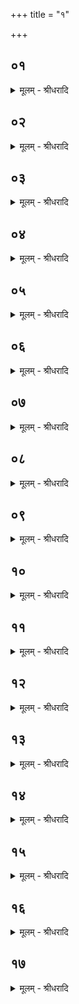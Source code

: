 +++
title = "१"

+++


## ०१
<details><summary>मूलम् - श्रीधरादि</summary>

पञ्चमीं चि᳘तिमु᳘पदधाति॥  
(त्ये) एतद्वै᳘ देवा᳘श्चतुर्थीं चि᳘तिं चित्वा᳘ समा᳘रोहन्य᳘दूर्ध्व᳘मन्त᳘रिक्षादर्व्वाची᳘नं दिवस्त᳘देव त᳘त्संस्कृ᳘त्य समा᳘रोह᳘न्॥
</details>

## ०२
<details><summary>मूलम् - श्रीधरादि</summary>

(हं᳘स्ते) ते ऽब्रुवन्॥  
(वंश्चे) चेत᳘यध्वमि᳘ति चि᳘तिमिच्छते᳘ति वाव त᳘दब्रुवन्नित᳘ ऽऊर्ध्व᳘मिच्छते᳘ति ते᳘ चेत᳘यमाना दि᳘वमेव᳘ व्विरा᳘जं पञ्चमीं चि᳘तिमपश्यंस्ते᳘भ्य ऽएष᳘ लो᳘को ऽच्छदय᳘त्॥
</details>

## ०३
<details><summary>मूलम् - श्रीधरादि</summary>

(त्ते) ते ऽकामयन्त॥  
(न्ता) असपत्न᳘मिमं᳘ लोक᳘मनुपबाधं᳘ कुर्व्वीमही᳘ति᳘ ते ऽब्रुवन्नु᳘प त᳘ज्जानीत य᳘थेमं᳘ लोक᳘मसपत्न᳘मनुपबाधं᳘ कर᳘वामहा ऽइ᳘ति᳘ ते ऽब्रुवंश्चेत᳘यध्वमि᳘ति चि᳘तिमिच्छते᳘ति वाव त᳘दब्रुवंस्त᳘दिच्छत य᳘थेमं᳘ लोक᳘मसपत्न᳘मनुपबाधं᳘ कर᳘वामहा ऽइ᳘ति॥
</details>

## ०४
<details><summary>मूलम् - श्रीधरादि</summary>

ते᳘ चेत᳘यमानाः॥  
(ऽ) एता ऽइ᳘ष्टका ऽअपश्यन्नसपत्नास्ता ऽउ᳘पादधत ता᳘भिरेतं᳘ लोक᳘मसपत्न᳘मनुपबाध᳘मकुर्व्वत तद्य᳘देता᳘भिरितं᳘ लोक᳘मसपत्न᳘मनुपबाधम᳘कुर्व्वत त᳘स्मादेता᳘ ऽअसपत्नास्त᳘थे᳘वैतद्य᳘जमानो य᳘देता᳘ ऽउपद᳘धात्येत᳘मे᳘वैत᳘ल्लोक᳘मसपत्न᳘मनुपबाधं᳘ कुरुते सर्व्व᳘त ऽउ᳘पदधाति सर्व्व᳘त ऽए᳘वैत᳘देतं᳘ लोक᳘मसपत्न᳘मनुपबाधं᳘ कुरुते परार्ध ऽउ᳘पदधाति स᳘र्व्वमे᳘वैत᳘देतं᳘ लोक᳘मसपत्न᳘मनुपबाधं᳘ कुरुते॥
</details>

## ०५
<details><summary>मूलम् - श्रीधरादि</summary>

(ते᳘ ऽथ) अ᳘थ व्विरा᳘ज ऽउ᳘पदधाति॥  
(त्ये) एषा वै सा᳘ व्विराड्यां त᳘द्देवा᳘ व्विरा᳘जं पञ्चमीं चि᳘तिम᳘पश्यंस्ता द᳘श दशो᳘पदधाति द᳘शाक्षरा व्विरा᳘ड् विरा᳘डेषा चि᳘तिः सर्व्व᳘त ऽउ᳘पदधाति यो वा ऽए᳘कस्यां दिशि᳘ व्विरा᳘जति न वै स व्वि᳘राजति यो वाव स᳘र्व्वासु दिक्षु᳘ व्विरा᳘जति स᳘ एव व्वि᳘राजति॥
</details>

## ०६
<details><summary>मूलम् - श्रीधरादि</summary>

य᳘द्वे᳘वैता᳘ ऽअसपत्ना᳘ ऽउपद᳘धाति॥  
(त्ये) एतद्वै᳘ प्रजा᳘पतिमेत᳘स्मिन्नात्म᳘नः प्र᳘तिहिते सर्व्व᳘तः पाप्मो᳘पायतत स᳘ ऽएता ऽइ᳘ष्टका ऽअपश्यदसपत्नास्ता ऽउ᳘पाधत्त ता᳘भिस्तं᳘ पाप्मा᳘नम᳘पाहत पाप्मा वै᳘ सप᳘त्नस्तद्य᳘देता᳘भिः पाप्मा᳘नᳫँ᳭ सप᳘त्नमपा᳘हत त᳘स्मादेता᳘ ऽअसपत्नाः[[!!]]॥
</details>

## ०७
<details><summary>मूलम् - श्रीधरादि</summary>

(स्त) तद्वा᳘ ऽएत᳘त्क्रियते॥  
य᳘द्देवा ऽअ᳘कुर्वन्नि᳘दं न्विमᳫँ᳭ स᳘ पाप्मा नो᳘पयतते य᳘त्त्वेत᳘त्करो᳘ति य᳘द्देवा ऽअ᳘कुर्व्वंस्त᳘त्करवाणीत्य᳘थो य᳘ ऽएव᳘ पाप्मा यः᳘ सप᳘त्नस्त᳘मेता᳘भिर᳘पहते तद्य᳘देता᳘भिः पाप्मा᳘नᳫँ᳭ सप᳘त्नम᳘पहते त᳘स्मादेता᳘ ऽअसपत्नाः᳘ सर्व्व᳘त ऽउ᳘पदधाति सर्व्व᳘त ऽए᳘वैत᳘त्पाप्मा᳘नᳫँ᳭ सपत्नम᳘पहते[[!!]] परार्ध ऽउ᳘पदधाति स᳘र्व्वस्मादे᳘वैत᳘दात्म᳘नः पाप्मा᳘नᳫँ᳭ सप᳘त्नम᳘पहते॥
</details>

## ०८
<details><summary>मूलम् - श्रीधरादि</summary>

स᳘ पुर᳘स्तादु᳘पदधाति॥  
(त्य᳘) अ᳘ग्ने जातान्प्र᳘णुदा नः सप᳘त्नानि᳘ति य᳘थैव य᳘जुस्त᳘था ब᳘न्धुर᳘थ पश्चात्स᳘हसा जातान्प्र᳘णुदा नः सप᳘त्नानि᳘ति य᳘थैव य᳘जुस्त᳘था ब᳘न्धुः॥
</details>

## ०९
<details><summary>मूलम् - श्रीधरादि</summary>

सा या᳘ पुर᳘स्तादग्निः॥  
सा या᳘ पश्चा᳘दग्निः᳘ सा ऽग्नि᳘नैव त᳘त्पुर᳘स्तात्पाप्मा᳘नमपा᳘हताग्नि᳘ना पश्चात्त᳘थै᳘वैतद्य᳘जमानो ऽग्नि᳘नैव᳘ पुर᳘स्तात्पाप्मा᳘नमपह᳘ते ऽग्नि᳘ना पश्चात्[[!!]]॥
</details>

## १०
<details><summary>मूलम् - श्रीधरादि</summary>

(द᳘) अ᳘थ दक्षिणतः᳘॥  
षोडशी स्तो᳘म ऽओ᳘जो द्र᳘विणमित्ये᳘कादशाक्षरा वै᳘ त्रिष्टुप्त्रै᳘ष्टुभमन्त᳘रिक्षं च᳘तस्रो ऽदि᳘श ऽएष᳘ ऽएव व्व᳘ज्रः पञ्चदशस्त᳘स्यासा᳘वे᳘वादित्यः᳘ षोडशी व्व᳘ज्रस्य भर्ता स᳘ ऽएते᳘न पञ्चदशे᳘न व्व᳘ज्रेणैत᳘या त्रिष्टु᳘भा दक्षिणतः᳘ पाप्मा᳘नम᳘पाहत त᳘थै᳘वैतद्य᳘जमान ऽएते᳘न पञ्चदशे᳘न व्व᳘ज्रेणैत᳘या त्रिष्टु᳘भा दक्षिणतः᳘ पाप्मा᳘नम᳘पहते᳘॥
</details>

## ११
<details><summary>मूलम् - श्रीधरादि</summary>

(ते᳘ ऽथो) अ᳘थोत्तरतः᳘॥  
(श्च) चतुश्चत्वारिᳫँ᳭श स्तो᳘मो व्व᳘र्चो द्र᳘विणमि᳘ति च᳘तुश्चत्वारिᳫँ᳭शदक्षरा वै᳘ त्रिष्टुप्त्रै᳘ष्टुभो व्व᳘ज्रः स᳘ ऽएते᳘न चतुश्चत्वारिᳫँ᳭शे᳘न व्व᳘ज्रेणैत᳘या त्रिष्टु᳘भोत्तरतः᳘ पाप्मा᳘नम᳘पाहत त᳘थै᳘वैतद्य᳘जमान ऽएते᳘न चतुश्चत्वारिᳫँ᳭शे᳘न व्व᳘ज्रेणैत᳘या त्रिष्टु᳘भोत्तरतः᳘ पाप्मा᳘नम᳘पहते᳘॥
</details>

## १२
<details><summary>मूलम् - श्रीधरादि</summary>

(ते᳘ ऽथ) अ᳘थ मध्ये॥  
(ध्ये ऽग्नेः) अग्नेः पु᳘रीषमसी᳘ति ब्र᳘ह्म वै᳘ चतुर्थीं चि᳘तिरग्नि᳘रु वै ब्र᳘ह्म त᳘स्या ऽएतत्पु᳘रीषमिव य᳘त्पञ्चम्य᳘प्सो नामे᳘ति त᳘स्योक्तो ब᳘न्धुः॥
</details>

## १३
<details><summary>मूलम् - श्रीधरादि</summary>

(स्तां) तां प्रा᳘चीं तिर᳘श्चीमु᳘पदधाति॥  
(त्ये) एत᳘द्धैत᳘या प्रजा᳘पतिः पाप्म᳘नो मू᳘लमवृश्चत्त᳘थै᳘वैनया ऽय᳘मेत᳘त्पाप्म᳘नो मू᳘लं व्वृश्चति दक्षिणतो᳘ दक्षिणत᳘ ऽउद्यामो हि व्वज्रो᳘ ऽन्तरेण द᳘क्षिणां दि᳘श्यामुद्यामा᳘य ह त᳘मवकाशं᳘ करोति॥
</details>

## १४
<details><summary>मूलम् - श्रीधरादि</summary>

सा या᳘ पुर᳘स्तात्प्राणः सा[[!!]]॥  
या᳘ पश्चा᳘दपानः सा᳘ प्राणे᳘नैव त᳘त्पुर᳘स्तात्पाप्मा᳘नमपा᳘हतापाने᳘न पश्चात्त᳘थै᳘वैतद्य᳘जमानः प्राणे᳘नैव पुर᳘स्तात्पाप्मा᳘नम᳘पहते ऽपाने᳘न पश्चात्[[!!]]॥
</details>

## १५
<details><summary>मूलम् - श्रीधरादि</summary>

(द᳘) अ᳘थ ये᳘ ऽअभि᳘तः॥  
(स्तौ᳘) तौ᳘ बाहू स᳘ यो ऽस्याभि᳘तः पाप्मा᳘ ऽऽसीद्बाहु᳘भ्यां तम᳘पाहत त᳘थै᳘वैतद्य᳘जमानो᳘ यो ऽस्याभि᳘तः पाप्मा भ᳘वति बाहु᳘भ्यामेव तम᳘पहते॥
</details>

## १६
<details><summary>मूलम् - श्रीधरादि</summary>

(ते᳘ ऽन्नं) अ᳘न्नं पुरीषवती[[!!]]॥  
स᳘ यो ऽस्योप᳘रिष्टात्पाप्मा᳘ ऽऽसीद᳘न्नेन तम᳘पाहत त᳘थै᳘वैतद्य᳘जमानो᳘ यो ऽस्योप᳘रिष्टात्पाप्मा भ᳘वत्य᳘न्नेनैव तम᳘पहते॥
</details>

## १७
<details><summary>मूलम् - श्रीधरादि</summary>

स य᳘द्ध वा᳘ ऽएवंवित्प्रा᳘णिति᳘॥  
यो ऽस्य पुर᳘स्तात्पाप्मा भ᳘वति तं तेना᳘पहते᳘ ऽथ य᳘दपा᳘निति ते᳘न तं यः᳘ पश्चाद᳘थ य᳘द्बाहु᳘भ्यां क᳘र्म कुरुते᳘ तेन[[!!]] तं᳘ यो ऽभितो᳘ ऽथ यद᳘न्नम᳘त्ति ते᳘न तं य᳘ ऽउप᳘रिष्टात्सर्व्वदा᳘ ह वा᳘ ऽएवंवि᳘त्पाप्मा᳘नम᳘पहते᳘ ऽपि स्व᳘पंस्त᳘स्मादेवं᳘ विदु᳘षः पापं न᳘ कीर्तयेन्ने᳘दस्य पाप्मा᳘ ऽसानी᳘ति॥
</details>